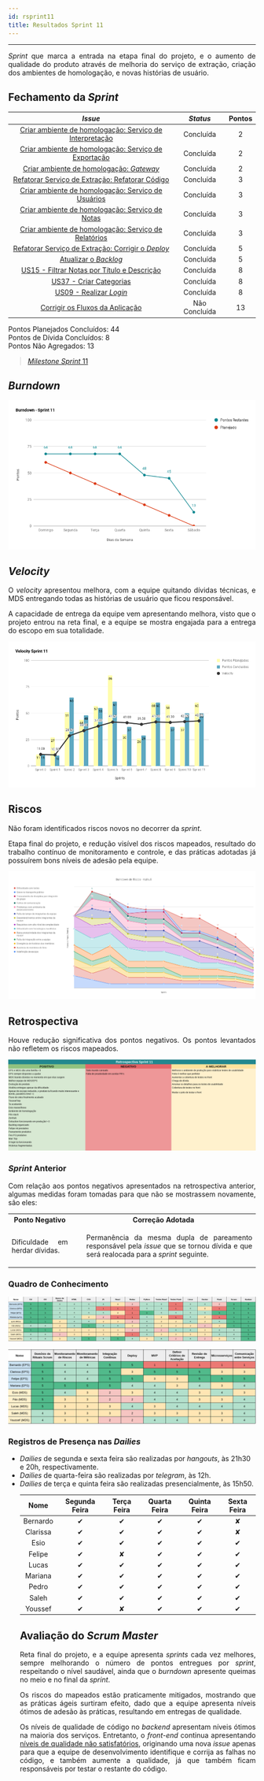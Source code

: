 ```yaml
---
id: rsprint11    
title: Resultados Sprint 11 
---
```


***    

<p align="justify">
<i>Sprint</i> que marca a entrada na etapa final do projeto, e o aumento de qualidade do produto através de melhoria do serviço de extração, criação dos ambientes de homologação, e novas histórias de usuário.
</p>

## Fechamento da _Sprint_   

|     _Issue_      |     _Status_    |       Pontos       |
|:--------------:|:---------------:|:-------------:
|[Criar ambiente de homologação: Serviço de Interpretação](https://github.com/fga-eps-mds/2018.2-Kalkuli/issues/186) | Concluída |  2 |
|[Criar ambiente de homologação: Serviço de Exportação](https://github.com/fga-eps-mds/2018.2-Kalkuli/issues/191) |Concluída |  2 |
|[Criar ambiente de homologação: _Gateway_](https://github.com/fga-eps-mds/2018.2-Kalkuli/issues/187) | Concluída |  2 |
|[Refatorar Serviço de Extração: Refatorar Código](https://github.com/fga-eps-mds/2018.2-Kalkuli/issues/184) | Concluída |  3 |
|[Criar ambiente de homologação: Serviço de Usuários](https://github.com/fga-eps-mds/2018.2-Kalkuli/issues/188) | Concluída |  3 |
|[Criar ambiente de homologação: Serviço de Notas](https://github.com/fga-eps-mds/2018.2-Kalkuli/issues/189) |Concluída |  3 |
|[Criar ambiente de homologação: Serviço de Relatórios](https://github.com/fga-eps-mds/2018.2-Kalkuli/issues/190) | Concluída |  3 |
|[Refatorar Serviço de Extração: Corrigir o _Deploy_](https://github.com/fga-eps-mds/2018.2-Kalkuli/issues/185) | Concluída |  5 |
|[Atualizar o _Backlog_](https://github.com/fga-eps-mds/2018.2-Kalkuli/issues/193) |Concluída |  5 |
|[US15 - Filtrar Notas por Título e Descrição](https://github.com/fga-eps-mds/2018.2-Kalkuli/issues/194) |Concluída |  8 |
|[US37 - Criar Categorias](https://github.com/fga-eps-mds/2018.2-Kalkuli/issues/195) |Concluída |  8 |
|[US09 - Realizar _Login_](https://github.com/fga-eps-mds/2018.2-Kalkuli/issues/163) |Concluída | 8 |
|[Corrigir os Fluxos da Aplicação](https://github.com/fga-eps-mds/2018.2-Kalkuli/issues/192) |Não Concluída |  13 |

Pontos Planejados Concluídos: 44    
Pontos de Dívida Concluídos: 8   
Pontos Não Agregados: 13    

> [_Milestone Sprint_ 11](https://github.com/fga-eps-mds/2018.2-Kalkuli/milestone/12?closed=1)

## _Burndown_    

![S11](assets/burndown-S11.png "Burndown Sprint 11")

## _Velocity_     
<p align="justify">
O <i>velocity</i> apresentou melhora, com a equipe quitando dívidas técnicas, e MDS entregando todas as histórias de usuário que ficou responsável. 
</p>   
<p align="justify">
A capacidade de entrega da equipe vem apresentando melhora, visto que o projeto entrou na reta final, e a equipe se mostra engajada para a entrega do escopo em sua totalidade.
</p> 

![S11](assets/velocity-S11.png "Velocity Sprint 11")

## Riscos    
<p align="justify">
Não foram identificados riscos novos no decorrer da <i>sprint</i>. 
</p>  
<p align="justify">
Etapa final do projeto, e redução visível dos riscos mapeados, resultado do trabalho contínuo de monitoramento e controle, e das práticas adotadas já possuírem bons níveis de adesão pela equipe.
</p>

[![S11](assets/BurndowndeRiscos-S11.png "Clique para ver em detalhes")](https://docs.google.com/spreadsheets/d/1PYjMMXbWRgKwY5oZH5ekg4VbqTYYfdJImHmxCLH62xI/edit#gid=0) 



## Retrospectiva
<p align="justify">
Houve redução significativa dos pontos negativos. Os pontos levantados não refletem os riscos mapeados.
</p>   

[![S11](assets/Retrospectiva-S11.png "Clique para ver em detalhes")](https://docs.google.com/spreadsheets/d/1SwrbhRVE0lLx0K-8wPtjzFHJ86G5oUCzknl2b8s2odg/edit#gid=0)   

### _Sprint_ Anterior

<p align="justify">
Com relação aos pontos negativos apresentados na retrospectiva anterior, algumas medidas foram tomadas para que não se mostrassem novamente, são eles:

<style>
td {
    text-align: center; 
    vertical-align: middle;
}
</style>

<table>
  <tr align="center">
    <th>Ponto Negativo</th>
    <th>Correção Adotada</th>
  </tr>
  <tr>
    <td><p align="justify">Dificuldade em herdar dívidas.</p></td>
    <td>
      <ul>
      <p align="justify">Permanência da mesma dupla de pareamento responsável pela <i>issue</i> que se tornou dívida e que será realocada para a <i>sprint</i> seguinte.</p>
      </ul>
    </td>
  </tr>
</table>
</p>


### Quadro de Conhecimento   

[![S11](assets/Conhecimento-S11.png "Clique para ver em detalhes")](https://docs.google.com/spreadsheets/d/19OGoemAfy_4nSFBbycD4kIoBFJwUjbXB7vxuQi8HLqY/edit#gid=724464421)   


[![S11](assets/Conhecimento-EPS-S11.png "Clique para ver em detalhes")](https://docs.google.com/spreadsheets/d/19OGoemAfy_4nSFBbycD4kIoBFJwUjbXB7vxuQi8HLqY/edit#gid=724464421)


### Registros de Presença nas _Dailies_    

<p align="justify">
<ul>
<li><i>Dailies</i> de segunda e sexta feira são realizadas por <i>hangouts</i>, às 21h30 e 20h, respectivamente.</li>
<li><i>Dailies</i> de quarta-feira são realizadas por <i>telegram</i>, às 12h.</li>
<li><i>Dailies</i> de terça e quinta feira são realizadas presencialmente, às 15h50.</li>
</p>

| Nome    |Segunda Feira      | Terça Feira      | Quarta Feira     | Quinta Feira      | Sexta Feira      |     
|:-----:  |:-----------------:|:----------------:|:----------------:|:-----------------:|:----------------:|
|Bernardo |         ✔         |         ✔        |         ✔        |         ✔         |         ✘        |
|Clarissa |         ✔         |         ✔        |         ✔        |         ✔         |         ✘        |
|Esio     |         ✔         |         ✔        |         ✔        |         ✔         |         ✔        |
|Felipe   |         ✔         |         ✘        |         ✔        |         ✔         |         ✔        |
|Lucas    |         ✔         |         ✔        |         ✔        |         ✔         |         ✔        |
|Mariana  |         ✔         |         ✔        |         ✔        |         ✔         |         ✔        |
|Pedro    |         ✔         |         ✔        |         ✔        |         ✔         |         ✔        |
|Saleh    |         ✔         |         ✔        |         ✔        |         ✔         |         ✔        |
|Youssef  |         ✔         |         ✘        |         ✔        |         ✔         |         ✔        |      


## Avaliação do _Scrum Master_  

<p align="justify"> 
Reta final do projeto, e a equipe apresenta <i>sprints</i> cada vez melhores, sempre melhorando o número de pontos entregues por <i>sprint</i>, respeitando o nível saudável, ainda que o <i>burndown</i> apresente queimas no meio e no final da <i>sprint</i>.
</p>

<p align="justify"> 
Os riscos do mapeados estão praticamente mitigados, mostrando que as práticas ágeis surtiram efeito, dado que a equipe apresenta níveis ótimos de adesão às práticas, resultando em entregas de qualidade.
</p>

<p align="justify"> 
Os níveis de qualidade de código no <i>backend</i> apresentam níveis ótimos na maioria dos serviços. Entretanto, o <i>front-end</i> continua apresentando <a href="https://codeclimate.com/github/Kalkuli/2018.2-Kalkuli_Front-End" title="Code Climate: 2018.2-Kalkuli_Front-End">níveis de qualidade não satisfatórios</a>, originando uma nova <i>issue</i> apenas para que a equipe de desenvolvimento identifique e corrija as falhas no código, e também aumente a qualidade, já que também ficam responsáveis por testar o restante do código.
</p>
